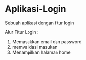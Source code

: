 # Aplikasi-Login
Sebuah aplikasi dengan fitur login

Alur Fitur Login : 
1. Memasukkan email dan password
2. memvalidasi masukan
3. Menampilkan halaman home

